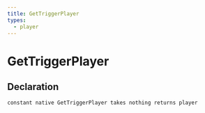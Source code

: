 ```yaml
---
title: GetTriggerPlayer
types:
  - player
---
```


# GetTriggerPlayer

## Declaration

```jass
constant native GetTriggerPlayer takes nothing returns player
```
